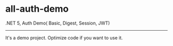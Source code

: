 # all-auth-demo

.NET 5, Auth Demo( Basic, Digest, Session, JWT)

---

It's a demo project. Optimize code if you want to use it.
